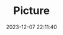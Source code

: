 ---
weight: 1
images:
- /images/edited/72.jpeg
title: Picture
date: 2023-12-07 22:11:40
tags: [luminarneo,work,ilce7m3]
---